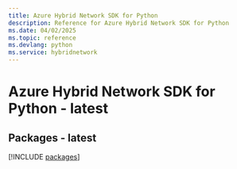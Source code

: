 ```yaml
---
title: Azure Hybrid Network SDK for Python
description: Reference for Azure Hybrid Network SDK for Python
ms.date: 04/02/2025
ms.topic: reference
ms.devlang: python
ms.service: hybridnetwork
---
```

# Azure Hybrid Network SDK for Python - latest
## Packages - latest
[!INCLUDE [packages](hybrid-network-index.md)]